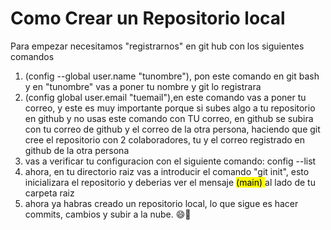 # Como Crear un Repositorio local
Para empezar necesitamos "registrarnos" en git hub con los siguientes comandos

1. (config --global user.name "tunombre"), pon este comando en git bash y en "tunombre" vas a poner tu nombre y git lo registrara
2. (config global user.email "tuemail"),en este comando vas a poner tu correo, y este es muy importante porque si subes algo a tu repositorio en github y no usas este comando con TU correo, en github se subira con tu correo de github y el correo de la otra persona, haciendo que git cree el repositorio con 2 colaboradores, tu y el correo registrado en github de la otra persona
3. vas a verificar tu configuracion con el siguiente comando: config --list
4. ahora, en tu directorio raiz vas a introducir el comando "git init", esto inicializara el repositorio y deberias ver el mensaje <mark> (main) </mark> al lado de tu carpeta raiz
5. ahora ya habras creado un repositorio local, lo que sigue es hacer commits, cambios y subir a la nube.
:smile::100: